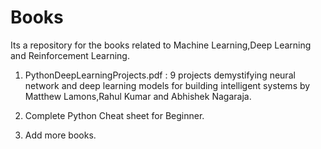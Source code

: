 # Books
Its a repository for the books related to Machine Learning,Deep Learning and Reinforcement Learning.                            
1. PythonDeepLearningProjects.pdf : 9 projects demystifying neural network and deep learning models for building
intelligent systems by Matthew Lamons,Rahul Kumar and Abhishek Nagaraja.

2. Complete Python Cheat sheet for Beginner.
3. Add more books.
